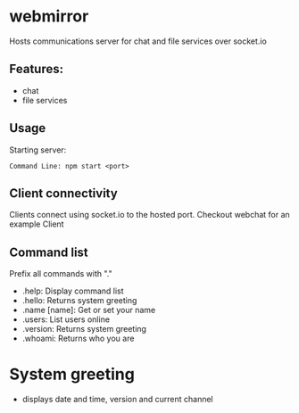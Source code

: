 ﻿# webmirror
Hosts communications server for chat and file services over socket.io

## Features:
- chat
- file services

## Usage
Starting server:
~~~
Command Line: npm start <port>
~~~

## Client connectivity
Clients connect using socket.io to the hosted port. Checkout webchat for
an example Client

## Command list
Prefix all commands with "."
- .help: Display command list
- .hello: Returns system greeting
- .name [name]: Get or set your name
- .users: List users online
- .version: Returns system greeting
- .whoami: Returns who you are

# System greeting
- displays date and time, version and current channel
